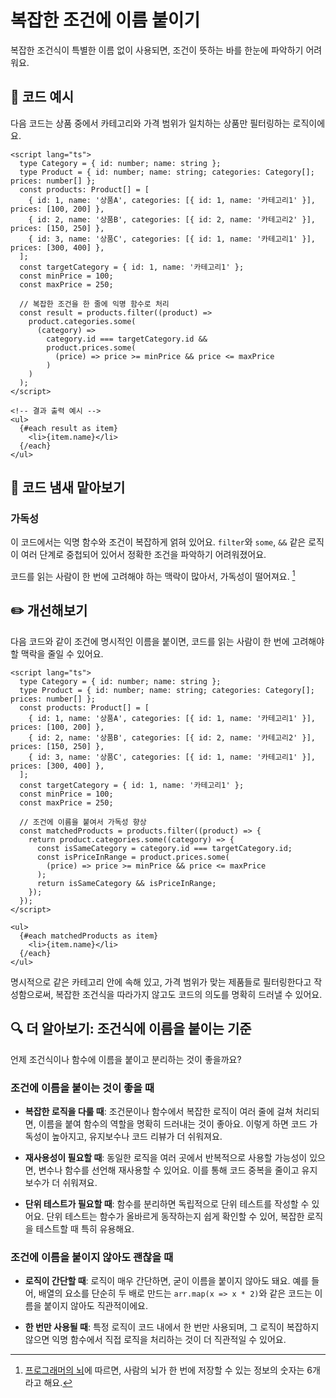 # 복잡한 조건에 이름 붙이기

<div style="margin-top: 16px">
<Badge type="info" text="가독성" />
</div>

복잡한 조건식이 특별한 이름 없이 사용되면, 조건이 뜻하는 바를 한눈에 파악하기 어려워요.

## 📝 코드 예시

다음 코드는 상품 중에서 카테고리와 가격 범위가 일치하는 상품만 필터링하는 로직이에요.

```svelte
<script lang="ts">
  type Category = { id: number; name: string };
  type Product = { id: number; name: string; categories: Category[]; prices: number[] };
  const products: Product[] = [
    { id: 1, name: '상품A', categories: [{ id: 1, name: '카테고리1' }], prices: [100, 200] },
    { id: 2, name: '상품B', categories: [{ id: 2, name: '카테고리2' }], prices: [150, 250] },
    { id: 3, name: '상품C', categories: [{ id: 1, name: '카테고리1' }], prices: [300, 400] },
  ];
  const targetCategory = { id: 1, name: '카테고리1' };
  const minPrice = 100;
  const maxPrice = 250;

  // 복잡한 조건을 한 줄에 익명 함수로 처리
  const result = products.filter((product) =>
    product.categories.some(
      (category) =>
        category.id === targetCategory.id &&
        product.prices.some(
          (price) => price >= minPrice && price <= maxPrice
        )
    )
  );
</script>

<!-- 결과 출력 예시 -->
<ul>
  {#each result as item}
    <li>{item.name}</li>
  {/each}
</ul>
```

## 👃 코드 냄새 맡아보기

### 가독성

이 코드에서는 익명 함수와 조건이 복잡하게 얽혀 있어요. `filter`와 `some`, `&&` 같은 로직이 여러 단계로 중첩되어 있어서 정확한 조건을 파악하기 어려워졌어요.

코드를 읽는 사람이 한 번에 고려해야 하는 맥락이 많아서, 가독성이 떨어져요. [^1]

[^1]: [프로그래머의 뇌](https://www.yes24.com/product/goods/105911017)에 따르면, 사람의 뇌가 한 번에 저장할 수 있는 정보의 숫자는 6개라고 해요.

## ✏️ 개선해보기

다음 코드와 같이 조건에 명시적인 이름을 붙이면, 코드를 읽는 사람이 한 번에 고려해야 할 맥락을 줄일 수 있어요.

```svelte
<script lang="ts">
  type Category = { id: number; name: string };
  type Product = { id: number; name: string; categories: Category[]; prices: number[] };
  const products: Product[] = [
    { id: 1, name: '상품A', categories: [{ id: 1, name: '카테고리1' }], prices: [100, 200] },
    { id: 2, name: '상품B', categories: [{ id: 2, name: '카테고리2' }], prices: [150, 250] },
    { id: 3, name: '상품C', categories: [{ id: 1, name: '카테고리1' }], prices: [300, 400] },
  ];
  const targetCategory = { id: 1, name: '카테고리1' };
  const minPrice = 100;
  const maxPrice = 250;

  // 조건에 이름을 붙여서 가독성 향상
  const matchedProducts = products.filter((product) => {
    return product.categories.some((category) => {
      const isSameCategory = category.id === targetCategory.id;
      const isPriceInRange = product.prices.some(
        (price) => price >= minPrice && price <= maxPrice
      );
      return isSameCategory && isPriceInRange;
    });
  });
</script>

<ul>
  {#each matchedProducts as item}
    <li>{item.name}</li>
  {/each}
</ul>
```

명시적으로 같은 카테고리 안에 속해 있고, 가격 범위가 맞는 제품들로 필터링한다고 작성함으로써, 복잡한 조건식을 따라가지 않고도 코드의 의도를 명확히 드러낼 수 있어요.

## 🔍 더 알아보기: 조건식에 이름을 붙이는 기준

언제 조건식이나 함수에 이름을 붙이고 분리하는 것이 좋을까요?

### 조건에 이름을 붙이는 것이 좋을 때

- **복잡한 로직을 다룰 때**: 조건문이나 함수에서 복잡한 로직이 여러 줄에 걸쳐 처리되면, 이름을 붙여 함수의 역할을 명확히 드러내는 것이 좋아요. 이렇게 하면 코드 가독성이 높아지고, 유지보수나 코드 리뷰가 더 쉬워져요.

- **재사용성이 필요할 때**: 동일한 로직을 여러 곳에서 반복적으로 사용할 가능성이 있으면, 변수나 함수를 선언해 재사용할 수 있어요. 이를 통해 코드 중복을 줄이고 유지보수가 더 쉬워져요.

- **단위 테스트가 필요할 때**: 함수를 분리하면 독립적으로 단위 테스트를 작성할 수 있어요. 단위 테스트는 함수가 올바르게 동작하는지 쉽게 확인할 수 있어, 복잡한 로직을 테스트할 때 특히 유용해요.

### 조건에 이름을 붙이지 않아도 괜찮을 때

- **로직이 간단할 때**: 로직이 매우 간단하면, 굳이 이름을 붙이지 않아도 돼요. 예를 들어, 배열의 요소를 단순히 두 배로 만드는 `arr.map(x => x * 2)`와 같은 코드는 이름을 붙이지 않아도 직관적이에요.

- **한 번만 사용될 때**: 특정 로직이 코드 내에서 한 번만 사용되며, 그 로직이 복잡하지 않으면 익명 함수에서 직접 로직을 처리하는 것이 더 직관적일 수 있어요.
